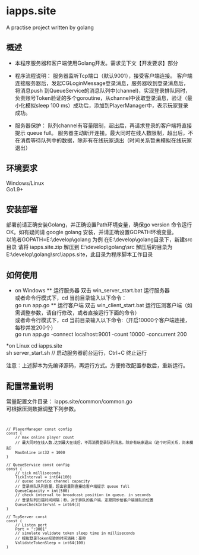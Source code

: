 # iapps.site
A practise project written by golang
## 概述

* 本程序服务器和客户端使用Golang开发。需求见下文【开发要求】部分
* 程序流程说明：
服务器监听Tcp端口（默认9001），接受客户端连接。
客户端连接服务器后，发起CGLoginMessage登录消息，服务器收到登录消息后，将消息push 到QueueService的消息队列中(channel)，实现登录排队同时，负责账号Token验证的多个goroutine，从channel中读取登录消息，验证（最小化模拟sleep 100 ms）成功后，添加到PlayerManager中，表示玩家登录成功。
	
* 服务器保护：
队列channel有容量限制，超出后，再请求登录的客户端将直接提示 queue full。 服务器主动断开连接。最大同时在线人数限制，超出后，不在消费等待队列中的数据，除非有在线玩家退出（时间关系暂未模拟在线玩家退出）

## 环境要求
Windows/Linux <br /> 
Go1.9+

## 安装部署
部署前请正确安装Golang，并正确设置Path环境变量，确保go version 命令运行OK。如有疑问请 google golang 安装，并请正确设置GOPATH环境变量。<br />
以笔者GOPATH=E:\develop\golang 为例
在E:\develop\golang目录下，新建src目录
请将 iapps.site.zip 解压到 E:\develop\golang\src
解压后的目录为 E:\develop\golang\src\iapps.site，此目录为程序脚本工作目录

## 如何使用
* on Windows
** 运行服务器
双击 win_server_start.bat 运行服务器<br />
或者命令行模式下，cd 当前目录输入以下命令：<br />
go run app.go 
** 运行客户端
双击 win_client_start.bat 运行压测客户端（如需调整参数，请自行修改，或者直接运行下面的命令）<br />
或者命令行模式下，cd 当前目录输入以下命令:（开启10000个客户端连接，每秒并发200个）<br />
go run app.go -connect localhost:9001 -count 10000 -concurrent 200

*on Linux
cd iapps.site <br />
sh server_start.sh  // 启动服务器前台运行，Ctrl+C 终止运行 <br />

注意：上述脚本为先编译源码，再运行方式。方便修改配置参数后，重新运行。

## 配置常量说明
常量配置文件目录： iapps.site/common/common.go <br/>
可根据压测数据调整下列参数。
<code>
	
	// PlayerManager const config
	const (
		// max online player count 
		// 最大同时在线人数,达到最大在线后，不再消费登录队列消息，除非有玩家退出（这个时间关系，尚未模拟）
		MaxOnline int32 = 1000
	)
	
	// QueueService const config
	const (
		// tick milliseconds
		TickInterval = int64(100)
		// queue service channel capacity  
		// 登录排队队列容量，超出容量则直接给客户端提示 queue full
		QueueCapacity = int(500)
		// check interval to broadcast position in queue. in seconds
		// 登录队列扫描时间间隔：秒。对于排队的客户端，定期同步给客户端排队的位置
		QueueCheckInterval = int64(3)
	)

	// TcpServer const
	const (
		// Listen port
		Port = ":9001"
		// simulate validate token sleep time in milliseconds
		// 模拟登录Token校验的时间消耗：毫秒
		ValidateTokenSleep = int64(100)
	)
	
</code>

